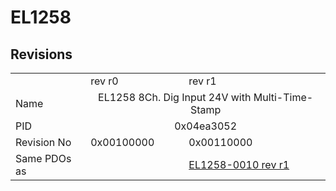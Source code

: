 # EL1258

## Revisions
<table>
<tr>
<td></td>
<td>rev r0</td>
<td>rev r1</td>
</tr>
<tr>
<td>Name</td>
<td colspan=2 align="center">EL1258 8Ch. Dig Input 24V with Multi-Time-Stamp</td>
</tr>
<tr>
<td>PID</td>
<td colspan=2 align="center">0x04ea3052</td>
</tr>
<tr>
<td>Revision No</td>
<td>0x00100000</td>
<td>0x00110000</td>
</tr>
<tr>
<td>Same PDOs as</td>
<td></td>
<td><a href="EL1258-0010.md">EL1258-0010 rev r1</a></td>
</tr>
</table>
